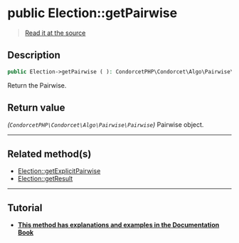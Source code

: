 # public Election::getPairwise

> [Read it at the source](https://github.com/julien-boudry/Condorcet/blob/master/src/ElectionProcess/ResultsProcess.php#L193)

## Description    

```php
public Election->getPairwise ( ): CondorcetPHP\Condorcet\Algo\Pairwise\Pairwise
```

Return the Pairwise.


## Return value   

*(`CondorcetPHP\Condorcet\Algo\Pairwise\Pairwise`)* Pairwise object.


---------------------------------------

## Related method(s)      

* [Election::getExplicitPairwise](/Docs/api-reference/Election%20Class/Election--getExplicitPairwise.md)    
* [Election::getResult](/Docs/api-reference/Election%20Class/Election--getResult.md)    

---------------------------------------

## Tutorial

* **[This method has explanations and examples in the Documentation Book](https://docs.condorcet.io/book/3.AsPhpLibrary/.AddVotes)**    
